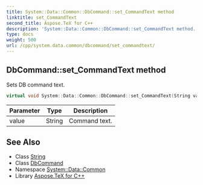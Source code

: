 ```yaml
---
title: System::Data::Common::DbCommand::set_CommandText method
linktitle: set_CommandText
second_title: Aspose.TeX for C++
description: 'System::Data::Common::DbCommand::set_CommandText method. Sets DB command text in C++.'
type: docs
weight: 500
url: /cpp/system.data.common/dbcommand/set_commandtext/
---
```

## DbCommand::set_CommandText method


Sets DB command text.

```cpp
virtual void System::Data::Common::DbCommand::set_CommandText(String value) const =0
```


| Parameter | Type | Description |
| --- | --- | --- |
| value | String | Command text. |

## See Also

* Class [String](../../../system/string/)
* Class [DbCommand](../)
* Namespace [System::Data::Common](../../)
* Library [Aspose.TeX for C++](../../../)
